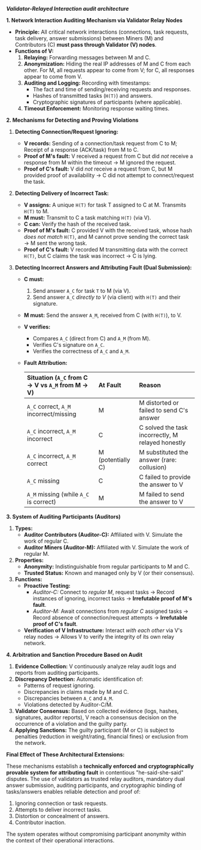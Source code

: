 ***Validator-Relayed Interaction audit architecture***

**1. Network Interaction Auditing Mechanism via Validator Relay Nodes**
*   **Principle:** All critical network interactions (connections, task requests, task delivery, answer submissions) between Miners (M) and Contributors (C) **must pass through Validator (V) nodes**.
*   **Functions of V:**
    1.  **Relaying:** Forwarding messages between M and C.
    2.  **Anonymization:** Hiding the real IP addresses of M and C from each other. For M, all requests appear to come from V; for C, all responses appear to come from V.
    3.  **Auditing and Logging:** Recording with timestamps:
        *   The fact and time of sending/receiving requests and responses.
        *   Hashes of transmitted tasks (`H(T)`) and answers.
        *   Cryptographic signatures of participants (where applicable).
    4.  **Timeout Enforcement:** Monitoring response waiting times.

**2. Mechanisms for Detecting and Proving Violations**

1.  **Detecting Connection/Request Ignoring:**
    *   **V records:** Sending of a connection/task request from C to M; Receipt of a response (ACK/task) from M to C.
    *   **Proof of M's fault:** V received a request from C but did *not* receive a response from M within the timeout → M ignored the request.
    *   **Proof of C's fault:** V did *not* receive a request from C, but M provided proof of availability → C did not attempt to connect/request the task.

2.  **Detecting Delivery of Incorrect Task:**
    *   **V assigns:** A unique `H(T)` for task T assigned to C at M. Transmits `H(T)` to M.
    *   **M must:** Transmit to C a task matching `H(T)` (via V).
    *   **C can:** Verify the hash of the received task.
    *   **Proof of M's fault:** C provided V with the received task, whose hash *does not match* `H(T)`, and M cannot prove sending the correct task → M sent the wrong task.
    *   **Proof of C's fault:** V recorded M transmitting data with the correct `H(T)`, but C claims the task was incorrect → C is lying.

3.  **Detecting Incorrect Answers and Attributing Fault (Dual Submission):**
    *   **C must:**
        1.  Send answer `A_C` for task `T` to M (via V).
        2.  Send answer `A_C` *directly to V* (via client) with `H(T)` and their signature.
    *   **M must:** Send the answer `A_M`, received from C (with `H(T)`), to V.
    *   **V verifies:**
        *   Compares `A_C` (direct from C) and `A_M` (from M).
        *   Verifies C's signature on `A_C`.
        *   Verifies the correctness of `A_C` and `A_M`.
    *   **Fault Attribution:**

        | Situation (`A_C` from C -> V vs `A_M` from M -> V) | At Fault | Reason |
        | :------------------------------------------ | :------ | :------ |
        | `A_C` correct, `A_M` incorrect/missing      | M       | M distorted or failed to send C's answer |
        | `A_C` incorrect, `A_M` incorrect             | C       | C solved the task incorrectly, M relayed honestly |
        | `A_C` incorrect, `A_M` correct               | M (potentially C) | M substituted the answer (rare: collusion) |
        | `A_C` missing                               | C       | C failed to provide the answer to V |
        | `A_M` missing (while `A_C` is correct)       | M       | M failed to send the answer to V |

**3. System of Auditing Participants (Auditors)**

1.  **Types:**
    *   **Auditor Contributors (Auditor-C):** Affiliated with V. Simulate the work of regular C.
    *   **Auditor Miners (Auditor-M):** Affiliated with V. Simulate the work of regular M.
2.  **Properties:**
    *   **Anonymity:** Indistinguishable from regular participants to M and C.
    *   **Trusted Status:** Known and managed only by V (or their consensus).
3.  **Functions:**
    *   **Proactive Testing:**
        *   *Auditor-C:* Connect to *regular M*, request tasks → Record instances of ignoring, incorrect tasks → **Irrefutable proof of M's fault**.
        *   *Auditor-M:* Await connections from *regular C* assigned tasks → Record absence of connection/request attempts → **Irrefutable proof of C's fault**.
    *   **Verification of V Infrastructure:** Interact *with each other* via V's relay nodes → Allows V to verify the integrity of its own relay network.

**4. Arbitration and Sanction Procedure Based on Audit**

1.  **Evidence Collection:** V continuously analyze relay audit logs and reports from auditing participants.
2.  **Discrepancy Detection:** Automatic identification of:
    *   Patterns of request ignoring.
    *   Discrepancies in claims made by M and C.
    *   Discrepancies between `A_C` and `A_M`.
    *   Violations detected by Auditor-C/M.
3.  **Validator Consensus:** Based on collected evidence (logs, hashes, signatures, auditor reports), V reach a consensus decision on the occurrence of a violation and the guilty party.
4.  **Applying Sanctions:** The guilty participant (M or C) is subject to penalties (reduction in weight/rating, financial fines) or exclusion from the network.

**Final Effect of These Architectural Extensions:**

These mechanisms establish a **technically enforced and cryptographically provable system for attributing fault** in contentious "he-said-she-said" disputes. The use of validators as trusted relay auditors, mandatory dual answer submission, auditing participants, and cryptographic binding of tasks/answers enables reliable detection and proof of:
1.  Ignoring connection or task requests.
2.  Attempts to deliver incorrect tasks.
3.  Distortion or concealment of answers.
4.  Contributor inaction.

The system operates without compromising participant anonymity within the context of their operational interactions.
